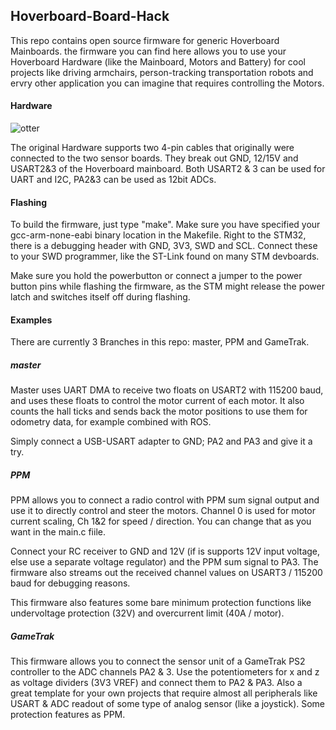 ## Hoverboard-Board-Hack

This repo contains open source firmware for generic Hoverboard Mainboards.
the firmware you can find here allows you to use your Hoverboard Hardware (like the Mainboard, Motors and Battery) for cool projects like driving armchairs, person-tracking transportation robots and ervry other application you can imagine that requires controlling the Motors.

#### Hardware
![otter](https://raw.githubusercontent.com/NiklasFauth/Hoverboard-Board-Hack/master/schema.jpg)

The original Hardware supports two 4-pin cables that originally were connected to the two sensor boards. They break out GND, 12/15V and USART2&3 of the Hoverboard mainboard.
Both USART2 & 3 can be used for UART and I2C, PA2&3 can be used as 12bit ADCs.

#### Flashing
To build the firmware, just type "make". Make sure you have specified your gcc-arm-none-eabi binary location in the Makefile. Right to the STM32, there is a debugging header with GND, 3V3, SWD and SCL. Connect these to your SWD programmer, like the ST-Link found on many STM devboards.

Make sure you hold the powerbutton or connect a jumper to the power button pins while flashing the firmware, as the STM might release the power latch and switches itself off during flashing.

#### Examples

There are currently 3 Branches in this repo: master, PPM and GameTrak.

##### master

Master uses UART DMA to receive two floats on USART2 with 115200 baud, and uses these floats to control the motor current of each motor. It also counts the hall ticks and sends back the motor positions to use them for odometry data, for example combined with ROS.

Simply connect a USB-USART adapter to GND; PA2 and PA3 and give it a try.

##### PPM

PPM allows you to connect a radio control with PPM sum signal output and use it to directly control and steer the motors. Channel 0 is used for motor current scaling, Ch 1&2 for speed / direction. You can change that as you want in the main.c fiile.

Connect your RC receiver to GND and 12V (if is supports 12V input voltage, else use a separate voltage regulator) and the PPM sum signal to PA3. The firmware also streams out the received channel values on USART3 / 115200 baud for debugging reasons.

This firmware also features some bare minimum protection functions like undervoltage protection (32V) and overcurrent limit (40A / motor).

##### GameTrak

This firmware allows you to connect the sensor unit of a GameTrak PS2 controller to the ADC channels PA2 & 3. Use the potentiometers for x and z as voltage dividers (3V3 VREF) and connect them to PA2 & PA3. Also a great template for your own projects that require almost all peripherals like USART & ADC readout of some type of analog sensor (like a joystick). Some protection features as PPM.
